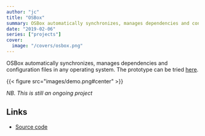 ```yaml
---
author: "jc"
title: "OSBox"
summary: OSBox automatically synchronizes, manages dependencies and configuration files in any operating system.
date: "2019-02-06"
series: ["projects"]
cover:
  image: "/covers/osbox.png"
---
```


OSBox automatically synchronizes, manages dependencies and configuration files in any operating system. The prototype can be tried [here](https://0x7b1.github.io/os-box/).

{{< figure src="images/demo.png#center" >}}

*NB. This is still an ongoing project*

## Links
- [Source code](https://github.com/0x7b1/os-box)
